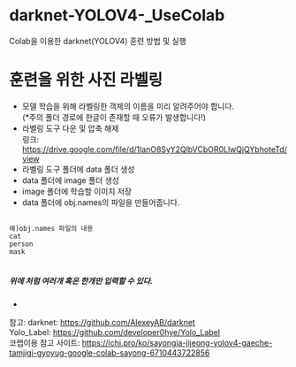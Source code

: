 # darknet-YOLOV4-_UseColab
Colab을 이용한 darknet(YOLOV4) 훈련 방법 및 실행
# 훈련을 위한 사진 라벨링
- 모델 학습을 위해 라벨링한 객체의 이름을 미리 알려주어야 합니다.   
(*주의 폴더 경로에 한글이 존재할 때 오류가 발생합니다!)   
- 라벨링 도구 다운 및 압축 해제   
링크: https://drive.google.com/file/d/1lanO8SyY2QlbVCbOR0LlwQjQYbhoteTd/view   
- 라벨링 도구 폴더에 data 폴더 생성   
- data 폴더에 image 폴더 생성   
- image 폴더에 학습할 이미지 저장   
- data 폴더에 obj.names의 파일을 만들어줍니다.
<pre>
<code>
예)obj.names 파일의 내용
cat
person
mask
</code>
</pre>   
##### 위에 처럼 여러개 혹은 한개만 입력할 수 있다.   

- 


참고: 
darknet: https://github.com/AlexeyAB/darknet   
Yolo_Label: https://github.com/developer0hye/Yolo_Label   
코랩이용 참고 사이트: https://ichi.pro/ko/sayongja-jijeong-yolov4-gaeche-tamjigi-gyoyug-google-colab-sayong-6710443722856   
